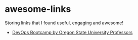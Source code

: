 # awesome-links
Storing links that I found useful, engaging and awesome!

* [DevOps Bootcamp by Oregon State University Professors](https://devopsbootcamp.osuosl.org/)
